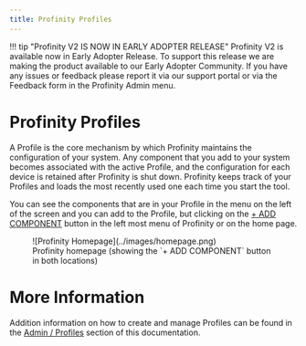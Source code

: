 ```yaml
---
title: Profinity Profiles
---
```


!!! tip "Profinity V2 IS NOW IN EARLY ADOPTER RELEASE"
    Profinity V2 is available now in Early Adopter Release.  To support this release we are making the product available to our Early Adopter Community.  If you have any issues or feedback please report it via our support portal or via the Feedback form in the Profinity Admin menu.

# Profinity Profiles

A Profile is the core mechanism by which Profinity maintains the configuration of your system. Any component that you add to your system becomes associated with the active Profile, and the configuration for each device is retained after Profinity is shut down. Profinity keeps track of your Profiles and loads the most recently used one each time you start the tool.

You can see the components that are in your Profile in the menu on the left of the screen and you can add to the Profile, but clicking on the [+ ADD COMPONENT](./Adding_New_Components.md) button in the left most menu of Profinity or on the home page.

<figure markdown>
![Profinity Homepage](../images/homepage.png)
<figcaption>Profinity homepage (showing the `+ ADD COMPONENT` button in both locations)</figcaption>
</figure>


# More Information

Addition information on how to create and manage Profiles can be found in the [Admin / Profiles](../Administration/Profiles.md) section of this documentation.